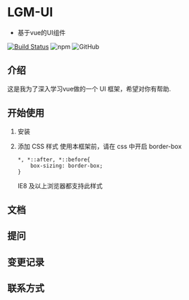 # LGM-UI 
- 基于vue的UI组件

[![Build Status](https://travis-ci.org/Hentaitang/Lgm-UI.svg?branch=master)](https://travis-ci.org/Hentaitang/Lgm-UI)
![npm](https://img.shields.io/npm/v/lgm-ui)
![GitHub](https://img.shields.io/github/license/Hentaitang/Lgm-UI)
## 介绍

这是我为了深入学习vue做的一个 UI 框架，希望对你有帮助.

## 开始使用
1. 安装
    
2. 添加 CSS 样式
    使用本框架前，请在 css 中开启 border-box
    ```$xslt
    *, *::after, *::before{
        box-sizing: border-box;
    }
    ```
    IE8 及以上浏览器都支持此样式

## 文档

## 提问

## 变更记录

## 联系方式

